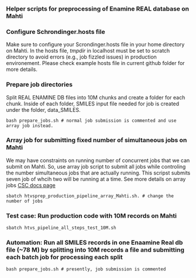 ### Helper scripts for preprocessing of Enamine REAL database on Mahti

### Configure Schrondinger.hosts file
Make sure to configure your Scrondinger.hosts file in your home directory on Mahti. In the hosts file, *tmpdir* in localhost must be set to scratch directory to avoid errors (e.g., job fizzled issues) in production environement. Please check example hosts file in current github folder for more details.


### Prepare job directories 
Split REAL ENAMINE DB files into 10M chunks and create a folder for each chunk. Inside of each folder, SMILES input file needed for job is created under the folder, data_SMILES.  
```
bash prepare_jobs.sh # normal job submission is commented and use array job instead.

```
### Array job for submitting fixed number of simultaneous jobs on Mahti

We may have constraints on running number of concurrent jobs that we can submit on Mahti. So, use array job script to submit all jobs while controling  the number simultaneous jobs that are actually running.  This scripst submits seven job of whcih two will be running at a time. See more details on array jobs [CSC docs page](https://docs.csc.fi/computing/running/array-jobs/)

```
sbatch htvsprep_production_pipeline_array_Mahti.sh. # change the number of jobs 
```

### Test case: Run production code with 10M records on Mahti

```
sbatch htvs_pipeline_all_steps_test_10M.sh

```

### Automation: Run all SMILES records in one Enaamine Real db file (~78 M) by splitting into 10M records a file and submitting each batch job for processing each split

```
bash prepare_jobs.sh # presently, job submission is commented
```
